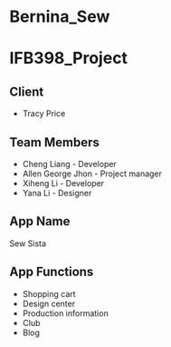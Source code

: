 # Bernina_Sew

# IFB398_Project

## Client 
- Tracy Price

## Team Members
- Cheng Liang - Developer
- Allen George Jhon - Project manager
- Xiheng Li - Developer
- Yana Li - Designer

## App Name
Sew Sista

## App Functions
- Shopping cart
- Design center
- Production information
- Club
- Blog
